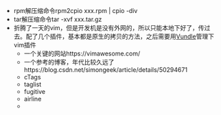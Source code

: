 - rpm解压缩命令rpm2cpio xxx.rpm | cpio -div 
- tar解压缩命令tar -xvf xxx.tar.gz
- 折腾了一天的vim，但是开发机是没有外网的，所以只能本地下好了，传过去。配了几个插件，基本都是原生的拷贝的方法，之后需要用[Vundle](https://github.com/VundleVim/Vundle.vim#quick-start)管理下vim插件
  - 一个关键的网站https://vimawesome.com/
  - 一个参考的博客，年代比较久远了https://blog.csdn.net/simongeek/article/details/50294671
  - cTags
  - taglist
  - fugitive
  - airline
  - 